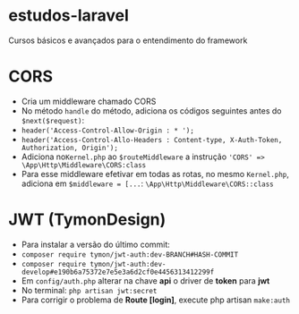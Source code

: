 # estudos-laravel
Cursos básicos e avançados para o entendimento do framework

# CORS
* Cria um middleware chamado CORS
* No método `handle` do método, adiciona os códigos seguintes antes do `$next($request)`: 
* `header('Access-Control-Allow-Origin : * ');`
* `header('Access-Control-Allo-Headers : Content-type, X-Auth-Token, Authorization, Origin');`
* Adiciona no`Kernel.php` ao `$routeMiddleware` a instrução `'CORS' => \App\Http\Middleware\CORS:class`
* Para esse middleware efetivar em todas as rotas, no mesmo `Kernel.php`, adiciona em `$middleware = [...`: `\App\Http\Middleware\CORS::class`

# JWT (TymonDesign)
* Para instalar a versão do último commit:
* `composer require tymon/jwt-auth:dev-BRANCH#HASH-COMMIT`
* `composer require tymon/jwt-auth:dev-develop#e190b6a75372e7e5e3a6d2cf0e4456313412299f`
* Em `config/auth.php` alterar na chave **api** o driver de **token** para **jwt**
* No terminal: `php artisan jwt:secret`
* Para corrigir o problema de **Route [login]**, execute php artisan `make:auth`